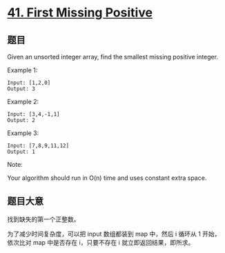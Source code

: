 # [41. First Missing Positive](https://leetcode.com/problems/first-missing-positive/description/)

## 题目

Given an unsorted integer array, find the smallest missing positive integer.

Example 1:  

```
Input: [1,2,0]  
Output: 3  
```

Example 2:  

```
Input: [3,4,-1,1]  
Output: 2  
```

Example 3:  

```
Input: [7,8,9,11,12]  
Output: 1  
```

Note:  

Your algorithm should run in O(n) time and uses constant extra space.

## 题目大意

找到缺失的第一个正整数。


为了减少时间复杂度，可以把 input 数组都装到 map 中，然后 i 循环从 1 开始，依次比对 map 中是否存在 i，只要不存在 i 就立即返回结果，即所求。